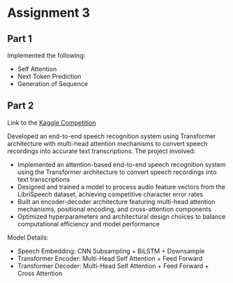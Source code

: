 # Assignment 3

## Part 1

Implemented the following:

- Self Attention
- Next Token Prediction
- Generation of Sequence

## Part 2

Link to the [Kaggle Competition](https://www.kaggle.com/competitions/11-785-hw3p2-f24/leaderboard?search=veri)

Developed an end-to-end speech recognition system using Transformer architecture with multi-head attention mechanisms to convert speech recordings into accurate text transcriptions. The project involved:

- Implemented an attention-based end-to-end speech recognition system using the Transformer architecture to convert speech recordings into text transcriptions
- Designed and trained a model to process audio feature vectors from the LibriSpeech dataset, achieving competitive character error rates
- Built an encoder-decoder architecture featuring multi-head attention mechanisms, positional encoding, and cross-attention components
- Optimized hyperparameters and architectural design choices to balance computational efficiency and model performance

Model Details:

- Speech Embedding: CNN Subsampling + BiLSTM + Downsample
- Transformer Encoder: Multi-Head Self Attention + Feed Forward
- Transformer Decoder: Multi-Head Self Attention + Feed Forward + Cross Attention
